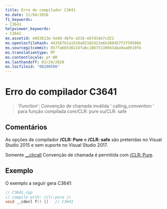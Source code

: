 ```yaml
---
title: Erro do compilador C3641
ms.date: 11/04/2016
f1_keywords:
- C3641
helpviewer_keywords:
- C3641
ms.assetid: e8d3613e-5e8d-46fe-a516-eb7d1de7cd21
ms.openlocfilehash: 44356fb1a1818a02102d23e6b308457f2f39506b
ms.sourcegitcommit: 857fa6b530224fa6c18675138043aba9aa0619fb
ms.translationtype: MT
ms.contentlocale: pt-BR
ms.lasthandoff: 03/24/2020
ms.locfileid: "80200506"
---
```

# <a name="compiler-error-c3641"></a>Erro do compilador C3641

> '*Function*': Convenção de chamada inválida ' calling_convention ' para função compilada com/CLR: pure ou/CLR: safe

## <a name="remarks"></a>Comentários

As opções de compilador **/CLR: Pure** e **/CLR: safe** são preteridas no Visual Studio 2015 e sem suporte no Visual Studio 2017.

Somente [__clrcall](../../cpp/clrcall.md) Convenção de chamada é permitida com [/CLR: Pure](../../build/reference/clr-common-language-runtime-compilation.md).

## <a name="example"></a>Exemplo

O exemplo a seguir gera C3641:

```cpp
// C3641.cpp
// compile with: /clr:pure /c
void __cdecl f() {}   // C3641
```
